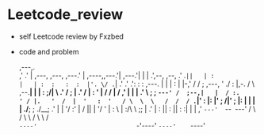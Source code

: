 # Leetcode_review

- self Leetcode review by Fxzbed

- code and problem


                                                                  
                                                                  
    ,---,.                                                        
  ,'  .' |                          ,---,                   ,---, 
,---.'   |                  ,----,,---.'|                 ,---.'| 
|   |   .',--,  ,--,      .'   .`||   | :                 |   | : 
:   :  :  |'. \/ .`|   .'   .'  .':   : :      ,---.      |   | | 
:   |  |-,'  \/  / ; ,---, '   ./ :     |,-.  /     \   ,--.__| | 
|   :  ;/| \  \.' /  ;   | .'  /  |   : '  | /    /  | /   ,'   | 
|   |   .'  \  ;  ;  `---' /  ;--,|   |  / :.    ' / |.   '  /  | 
'   :  '   / \  \  \   /  /  / .`|'   : |: |'   ;   /|'   ; |:  | 
|   |  | ./__;   ;  \./__;     .' |   | '/ :'   |  / ||   | '/  ' 
|   :  \ |   :/\  \ ;;   |  .'    |   :    ||   :    ||   :    :| 
|   | ,' `---'  `--` `---'        /    \  /  \   \  /  \   \  /   
`----'                            `-'----'    `----'    `----'    
                                                                  

